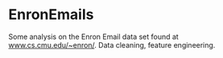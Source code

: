 # EnronEmails
Some analysis on the Enron Email data set found at www.cs.cmu.edu/~enron/.
Data cleaning, feature engineering. 
